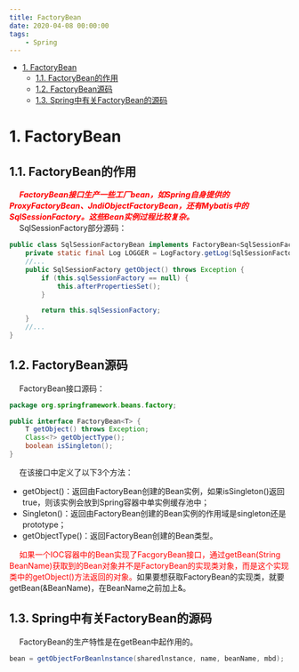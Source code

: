 ```yaml
---
title: FactoryBean
date: 2020-04-08 00:00:00
tags:
    - Spring
---
```


<!-- TOC -->

- [1. FactoryBean](#1-factorybean)
    - [1.1. FactoryBean的作用](#11-factorybean的作用)
    - [1.2. FactoryBean源码](#12-factorybean源码)
    - [1.3. Spring中有关FactoryBean的源码](#13-spring中有关factorybean的源码)

<!-- /TOC -->

# 1. FactoryBean  
## 1.1. FactoryBean的作用   

&emsp; ***<font color = "red">FactoryBean接口生产一些工厂bean，如Spring自身提供的ProxyFactoryBean、JndiObjectFactoryBean，还有Mybatis中的SqlSessionFactory。这些Bean实例过程比较复杂。</font>***  
&emsp; SqlSessionFactory部分源码：  

```java
public class SqlSessionFactoryBean implements FactoryBean<SqlSessionFactory>, InitializingBean, ApplicationListener<ApplicationEvent> {
    private static final Log LOGGER = LogFactory.getLog(SqlSessionFactoryBean.class);
    //...
    public SqlSessionFactory getObject() throws Exception {
        if (this.sqlSessionFactory == null) {
            this.afterPropertiesSet();
        }

        return this.sqlSessionFactory;
    }
    //...
}
```

## 1.2. FactoryBean源码  
&emsp; FactoryBean接口源码：  

```java
package org.springframework.beans.factory;

public interface FactoryBean<T> {
    T getObject() throws Exception;
    Class<?> getObjectType();
    boolean isSingleton();
}
```

&emsp; 在该接口中定义了以下3个方法：  

* getObject()：返回由FactoryBean创建的Bean实例，如果isSingleton()返回true，则该实例会放到Spring容器中单实例缓存池中；  
* Singleton()：返回由FactoryBean创建的Bean实例的作用域是singleton还是prototype；  
* getObjectType()：返回FactoryBean创建的Bean类型。  

&emsp; <font color = "red">如果一个IOC容器中的Bean实现了FacgoryBean接口，通过getBean(String BeanName)获取到的Bean对象并不是FactoryBean的实现类对象，而是这个实现类中的getObject()方法返回的对象。</font>如果要想获取FactoryBean的实现类，就要getBean(&BeanName)，在BeanName之前加上&。  

## 1.3. Spring中有关FactoryBean的源码  
&emsp; FactoryBean的生产特性是在getBean中起作用的。  

```java
bean = getObjectForBeanlnstance(sharedlnstance, name, beanName, mbd);  
```
